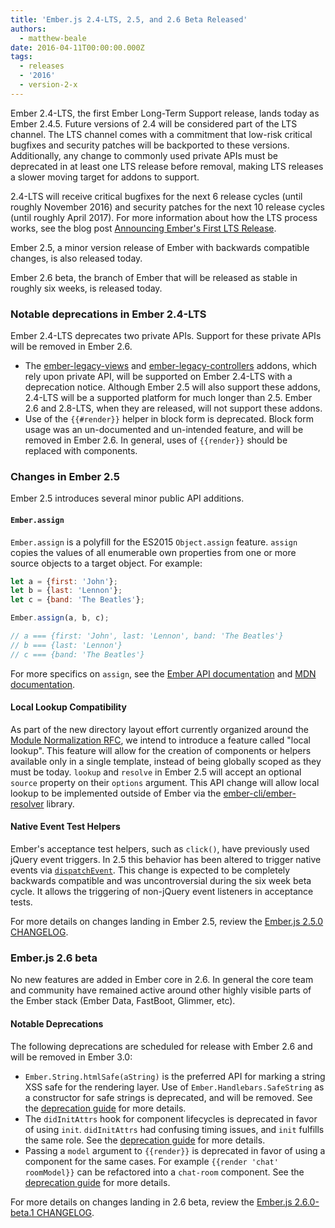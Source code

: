 ```yaml
---
title: 'Ember.js 2.4-LTS, 2.5, and 2.6 Beta Released'
authors:
  - matthew-beale
date: 2016-04-11T00:00:00.000Z
tags:
  - releases
  - '2016'
  - version-2-x
---
```



Ember 2.4-LTS, the first Ember Long-Term Support release, lands today as Ember
2.4.5. Future versions of 2.4 will be considered part of the LTS channel.
The LTS channel comes with a commitment
that low-risk critical bugfixes and security patches will be backported to
these versions. Additionally, any change to commonly used private APIs must be deprecated
in at least one LTS release before removal, making LTS releases a slower
moving target for addons to support.

2.4-LTS will receive critical bugfixes for the next 6 release cycles (until
roughly November 2016) and security patches for the next 10 release cycles
(until roughly April 2017). For more information about how the LTS process works,
see the blog post [Announcing Ember's First LTS Release](http://emberjs.com/blog/2016/02/25/announcing-embers-first-lts.html).

Ember 2.5, a minor version release of Ember with backwards compatible
changes, is also released today.

Ember 2.6 beta, the branch of Ember that will be released as stable in
roughly six weeks, is released today.

### Notable deprecations in Ember 2.4-LTS

Ember 2.4-LTS deprecates two private APIs. Support for these private APIs will
be removed in Ember 2.6.

* The [ember-legacy-views](https://github.com/emberjs/ember-legacy-views) and [ember-legacy-controllers](https://github.com/emberjs/ember-legacy-controllers)
  addons, which rely upon private API, will be supported on Ember 2.4-LTS with a deprecation notice. Although Ember 2.5 will also
  support these addons, 2.4-LTS will be a supported platform for much longer than
  2.5. Ember 2.6 and 2.8-LTS, when they are released, will not support these addons.
* Use of the `{{#render}}` helper in block form is deprecated. Block form usage was an
  un-documented and un-intended feature, and will be removed in Ember 2.6. In general,
  uses of `{{render}}` should be replaced with components.

### Changes in Ember 2.5

Ember 2.5 introduces several minor public API additions.

#### `Ember.assign`

`Ember.assign` is a polyfill for the ES2015 `Object.assign` feature. `assign`
copies the values of all enumerable own properties from one or more source
objects to a target object. For example:

```javascript
let a = {first: 'John'};
let b = {last: 'Lennon'};
let c = {band: 'The Beatles'};

Ember.assign(a, b, c);

// a === {first: 'John', last: 'Lennon', band: 'The Beatles'}
// b === {last: 'Lennon'}
// c === {band: 'The Beatles'}
```

For more specifics on `assign`, see the [Ember API documentation](http://emberjs.com/api/#method_assign)
and [MDN documentation](https://developer.mozilla.org/en-US/docs/Web/JavaScript/Reference/Global_Objects/Object/assign).

#### Local Lookup Compatibility

As part of the new directory layout effort currently organized around the
[Module Normalization RFC](https://github.com/emberjs/rfcs/pull/124),
we intend to introduce a feature called
"local lookup". This feature will allow for the creation of components or helpers available
only in a single template, instead of being globally scoped as they must be
today. `lookup` and `resolve` in Ember 2.5 will accept an optional `source` property
on their `options` argument. This API change will allow local
lookup to be implemented outside of Ember via the
[ember-cli/ember-resolver](https://github.com/ember-cli/ember-resolver) library.

#### Native Event Test Helpers

Ember's acceptance test helpers, such as `click()`, have previously used
jQuery event triggers. In 2.5 this behavior has been altered to trigger
native events via [`dispatchEvent`](https://developer.mozilla.org/en-US/docs/Web/API/EventTarget/dispatchEvent).
This change is expected to be completely backwards compatible and was
uncontroversial during the six week beta cycle. It allows the triggering of
non-jQuery event listeners in acceptance tests.

For more details on changes landing in Ember 2.5, review the
[Ember.js 2.5.0 CHANGELOG](https://github.com/emberjs/ember.js/blob/v2.5.0/CHANGELOG.md).

### Ember.js 2.6 beta

No new features are added in Ember core in 2.6. In
general the core team and
community have remained active around other highly visible parts of
the Ember stack (Ember Data, FastBoot, Glimmer, etc).

#### Notable Deprecations

The following deprecations are scheduled for release with Ember 2.6 and will be
removed in Ember 3.0:

* `Ember.String.htmlSafe(aString)` is the preferred API for marking a string
  XSS safe for the rendering layer. Use of `Ember.Handlebars.SafeString` as
  a constructor for safe strings is deprecated, and will be removed.
  See the [deprecation guide](http://emberjs.com/deprecations/v2.x/#toc_use-ember-string-htmlsafe-over-ember-handlebars-safestring) for more details.
* The `didInitAttrs` hook for component lifecycles is deprecated in favor of
  using `init`. `didInitAttrs` had confusing timing
  issues, and `init` fulfills the same role. See the [deprecation guide](http://emberjs.com/deprecations/v2.x/#toc_ember-component-didinitattrs) for more details.
* Passing a `model` argument to `{{render}}` is deprecated in favor of using
  a component for the same cases. For example `{{render 'chat' roomModel}}`
  can be refactored into a `chat-room` component.
  See the [deprecation guide](http://emberjs.com/deprecations/v2.x/#toc_model-param-in-code-render-code-helper) for more details.

For more details on changes landing in 2.6 beta, review the
[Ember.js 2.6.0-beta.1 CHANGELOG](https://github.com/emberjs/ember.js/blob/v2.6.0-beta.1/CHANGELOG.md).
